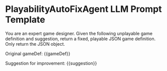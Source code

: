 # PlayabilityAutoFixAgent LLM Prompt Template

You are an expert game designer. Given the following unplayable game definition and suggestion, return a fixed, playable JSON game definition. Only return the JSON object.

Original gameDef:
{{gameDef}}

Suggestion for improvement:
{{suggestion}}

